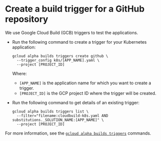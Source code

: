 # Create a build trigger for a GitHub repository

We use Google Cloud Build (GCB) triggers to test the applications.

*   Run the following command to create a trigger for your Kubernetes
    application:

    ```shell
    gcloud alpha builds triggers create github \
      --trigger_config k8s/[APP_NAME].yaml \
      --project [PROJECT_ID]
    ```

    Where:

    *   `[APP_NAME]` is the application name for which you want to create a
        trigger.
    *   `[PROJECT_ID]` is the GCP project ID where the trigger will be created.

*   Run the following command to get details of an existing trigger:

    ```shell
    gcloud alpha builds triggers list \
      --filter="filename:cloudbuild-k8s.yaml AND substitutions._SOLUTION_NAME:[APP_NAME]" \
      --project [PROJECT_ID]
    ```

For more information, see the
[`gcloud alpha builds triggers`](https://cloud.google.com/sdk/gcloud/reference/alpha/builds/triggers/)
commands.
